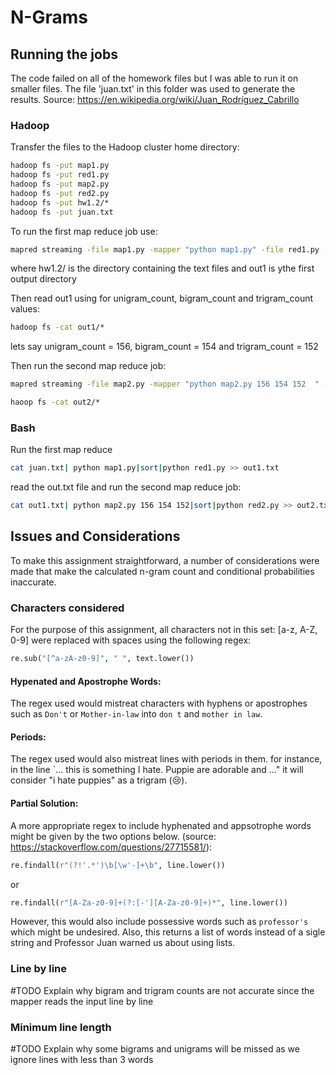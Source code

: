 # N-Grams

## Running the jobs
The code failed on all of the homework files but I was able to run it on smaller files. The file 'juan.txt' in this folder was used to generate the results. Source: https://en.wikipedia.org/wiki/Juan_Rodríguez_Cabrillo
### Hadoop
Transfer the files to the Hadoop cluster home directory:
```cmd
hadoop fs -put map1.py
hadoop fs -put red1.py
hadoop fs -put map2.py
hadoop fs -put red2.py
hadoop fs -put hw1.2/*
hadoop fs -put juan.txt
```
To run the first map reduce job use:
```cmd
mapred streaming -file map1.py -mapper "python map1.py" -file red1.py -reducer "python red1.py" -input juan.txt -output out1
```
where hw1.2/ is the directory containing the text files and out1 is ythe first output directory

Then read out1 using for unigram_count, bigram_count and trigram_count values:
```cmd
hadoop fs -cat out1/*
```
lets say unigram_count = 156, bigram_count = 154 and trigram_count = 152

Then run the second map reduce job:
```cmd
mapred streaming -file map2.py -mapper "python map2.py 156 154 152  " -file red2.py -reducer "python red2.py" -input out1/* -output out2

haoop fs -cat out2/*
```
### Bash
Run the first map reduce
```bash
cat juan.txt| python map1.py|sort|python red1.py >> out1.txt
```
read the out.txt file and run the second map reduce job:
```bash
cat out1.txt| python map2.py 156 154 152|sort|python red2.py >> out2.txt
```
## Issues and Considerations

To make this assignment straightforward, a number of considerations were made that make the calculated n-gram count and conditional probabilities inaccurate.

### Characters considered

For the purpose of this assignment, all characters not in this set: [a-z, A-Z, 0-9] were replaced with spaces using the following regex:
```python
re.sub("[^a-zA-z0-9]", " ", text.lower())
```
#### Hypenated and Apostrophe Words:
The regex used would mistreat characters with hyphens or apostrophes such as `Don't` or `Mother-in-law` into `don t` and `mother in law`. 
#### Periods:
The regex used would also mistreat lines with periods in them. for instance, in the line `... this is something I hate. Puppie are adorable and ..." it will consider "i hate puppies" as a trigram (😢).
#### Partial Solution:
A more appropriate regex to include hyphenated and appsotrophe words might be given by the two options below. (source: https://stackoverflow.com/questions/27715581/):
```python
re.findall(r"(?!'.*')\b[\w'-]+\b", line.lower())
```
or
```python
re.findall(r"[A-Za-z0-9]+(?:[-'][A-Za-z0-9]+)*", line.lower())
```
However, this would also include possessive words such as `professor's` which might be undesired. Also, this returns a list of words instead of a sigle string and Professor Juan warned us about using lists. 

### Line by line
#TODO Explain why bigram and trigram counts are not accurate since the mapper reads the input line by line

### Minimum line length
#TODO Explain why some bigrams and unigrams will be missed as we ignore lines with less than 3 words
